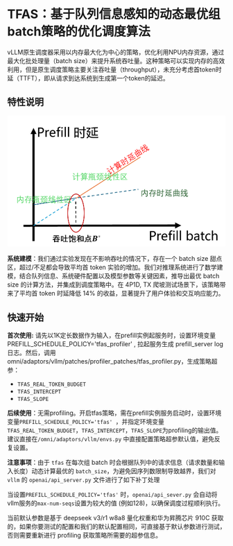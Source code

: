 # TFAS：基于队列信息感知的动态最优组batch策略的优化调度算法

vLLM原生调度器采用以内存最大化为中心的策略，优化利用NPU内存资源，通过最大化批处理量（batch size）来提升系统吞吐量。这种策略可以实现内存的高效利用，但是原生调度策略主要关注吞吐量（throughput），未充分考虑首token时延（TTFT），即从请求到达系统到生成第一个token的延迟。


## 特性说明

![tfas](tfas.png)

**系统建模**：我们通过实验发现在不影响吞吐的情况下，存在一个 batch size 甜点区，超过/不足都会导致平均首 token 实验的增加。我们对推理系统进行了数学建模，结合队列信息、系统硬件配置以及模型参数等关键因素，推导出最优 batch size 的计算方法，并集成到调度策略中。在 4P1D, TX 爬坡测试场景下，该策略带来了平均首 token 时延降低 14% 的收益，显著提升了用户体验和交互响应能力。



## 快速开始

**首次使用:**   请先以1K定长数据作为输入，在prefill实例起服务时，设置环境变量PREFILL_SCHEDULE_POLICY='tfas_profiler' , 拉起服务生成 prefill_server log 日志。然后，调用 omni/adaptors/vllm/patches/profiler_patches/tfas_profiler.py，生成策略超参：

- `TFAS_REAL_TOKEN_BUDGET`
- `TFAS_INTERCEPT`
- `TFAS_SLOPE`

**后续使用**：无需profiling。开启tfas策略，需在prefill实例服务启动时，设置环境变量`PREFILL_SCHEDULE_POLICY='tfas' `，并指定环境变量`TFAS_REAL_TOKEN_BUDGET`，`TFAS_INTERCEPT`，`TFAS_SLOPE`为profiling的输出值。建议直接在`/omni/adaptors/vllm/envs.py` 中直接配置策略超参默认值，避免反复设置。

**注意事项**：由于 `tfas` 在每次组 batch 时会根据队列中的请求信息（请求数量和输入长度）动态计算最优的 `batch_size`，为避免因序列数限制导致越界，我们对 `vllm` 的 `openai/api_server.py` 文件进行了如下补丁处理

当设置`PREFILL_SCHEDULE_POLICY='tfas'` 时，`openai/api_sever.py` 会自动将vllm服务的`max-num-seqs`设置为较大的值 (例如128)，以确保调度过程顺利执行。



当前默认参数是基于 deepseek v3/r1 w8a8 量化权重和华为昇腾芯片 910C 获取的，如果你要测试的配置和我们的默认配置相同，可直接基于默认参数进行测试，否则需要重新进行 profiling 获取策略所需要的超参信息。

